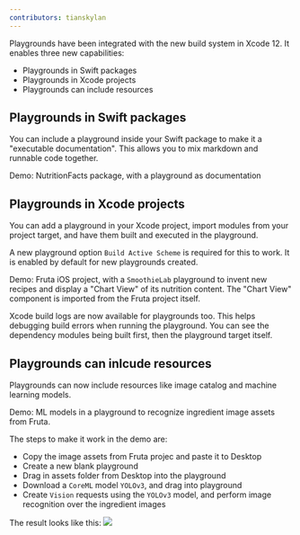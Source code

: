 ```yaml
---
contributors: tianskylan
---
```


Playgrounds have been integrated with the new build system in Xcode 12. It enables three new capabilities:
- Playgrounds in Swift packages
- Playgrounds in Xcode projects
- Playgrounds can include resources

## Playgrounds in Swift packages
You can include a playground inside your Swift package to make it a "executable documentation". This allows you to mix markdown and runnable code together.

Demo: NutritionFacts package, with a playground as documentation

## Playgrounds in Xcode projects
You can add a playground in your Xcode project, import modules from your project target, and have them built and executed in the playground.

A new playground option `Build Active Scheme` is required for this to work. It is enabled by default for new playgrounds created.

Demo: Fruta iOS project, with a `SmoothieLab` playground to invent new recipes and display a "Chart View" of its nutrition content. The "Chart View" component is imported from the Fruta project itself.

Xcode build logs are now available for playgrounds too. This helps debugging build errors when running the playground. You can see the dependency modules being built first, then the playground target itself.

## Playgrounds can inlcude resources
Playgrounds can now include resources like image catalog and machine learning models.

Demo: ML models in a playground to recognize ingredient image assets from Fruta.

The steps to make it work in the demo are:
- Copy the image assets from Fruta projec and paste it to Desktop
- Create a new blank playground
- Drag in assets folder from Desktop into the playground
- Download a `CoreML` model `YOLOv3`, and drag into playground
- Create `Vision` requests using the `YOLOv3` model, and perform image recognition over the ingredient images

The result looks like this:
![][image-recognition-demo]

[image-recognition-demo]: ../../../images/notes/wwdc20/10096/playgrounds_image_recognition_demo.png